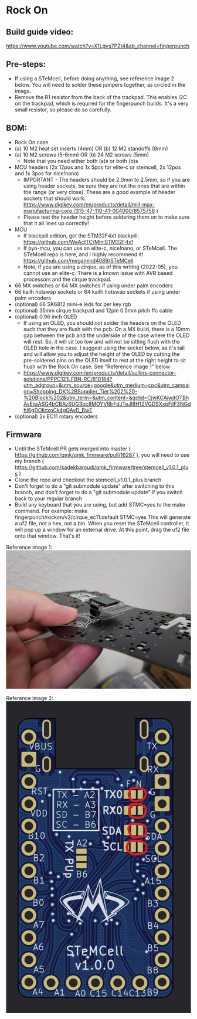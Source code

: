 # Rock On

## Build guide video:
https://www.youtube.com/watch?v=X1Lgvs7PZt4&ab_channel=fingerpunch

## Pre-steps:
* If using a STeMcell, before doing anything, see reference image 2 below. You will need to solder these jumpers together, as circled in the image.
* Remove the R1 resistor from the back of the trackpad. This enables I2C on the trackpad, which is required for the fingerpunch builds. It's a very small resistor, so please do so carefully.

## BOM:
* Rock On case
* (a) 10 M2 heat set inserts (4mm) OR (b) 12 M2 standoffs (8mm)
* (a) 10 M2 screws (5-6mm) OR (b) 24 M2 screws (5mm)
  * Note that you need either both (a)s or both (b)s
* MCU headers (2x 12pos and 1x 5pos for elite-c or stemcell, 2x 12pos and 1x 3pos for nice!nano)
  * IMPORTANT - The headers should be 2.0mm to 2.5mm, so if you are using header sockets, be sure they are not the ones that are within the range (or very close). These are a good example of header sockets that should work: https://www.digikey.com/en/products/detail/mill-max-manufacturing-corp./315-47-110-41-004000/8575758 )
  * Please test the header height before soldering them on to make sure that it all lines up correctly!
* MCU
  * If blackpill edition, get the STM32F4x1 blackpill: https://github.com/WeActTC/MiniSTM32F4x1
  * If byo-mcu, you can use an elite-c, nice!nano, or STeMcell. The STeMcell repo is here, and I highly recommend it! https://github.com/megamind4089/STeMCell
  * Note, if you are using a cirque, as of this writing (2022-05), you cannot use an elite-c. There is a known issue with AVR based processors and the cirque trackpad.
* 66 MX switches or 64 MX switches if using under palm encoders
* 66 kailh hotswap sockets or 64 kailh hotswap sockets if using under palm encoders
* (optional) 66 SK6812 mini-e leds for per key rgb
* (optional) 35mm cirque trackpad and 12pin 0.5mm pitch ffc cable
* (optional) 0.96 inch OLED
  * If using an OLED, you should *not* solder the headers on the OLED such that they are flush with the pcb. On a MX build, there is a 10mm gap between the pcb and the underside of the case where the OLED will rest. So, it will sit too low and will not be sitting flush with the OLED hole in the case. I suggest using the socket below, as it's tall and will allow you to adjust the height of the OLED by cutting the pre-soldered pins on the OLED itself to rest at the right height to sit flush with the Rock On case. See "Reference image 1" below
  * https://www.digikey.com/en/products/detail/sullins-connector-solutions/PPPC121LFBN-RC/810184?utm_adgroup=&utm_source=google&utm_medium=cpc&utm_campaign=Shopping_DK%2BSupplier_Tier%202%20-%20Block%202&utm_term=&utm_content=&gclid=CjwKCAjwjtOTBhAvEiwASG4bCBAySUG3bc8MOYVl8rFdJTeJl8H1ZVGDSXxpFjlF3NGdhI6gDOlicxoCk4gQAvD_BwE
* (optional) 2x EC11 rotary encoders

## Firmware

* Until the STeMcell PR gets merged into master ( https://github.com/qmk/qmk_firmware/pull/16287 ), you will need to use my branch ( https://github.com/sadekbaroudi/qmk_firmware/tree/stemcell_v1.0.1_plus )
* Clone the repo and checkout the stemcell_v1.0.1_plus branch
* Don't forget to do a "git submodule update" after switching to this branch, and don't forget to do a "git submodule update" if you switch back to your regular branch
* Build any keyboard that you are using, but add STMC=yes to the make command. For example:
       make fingerpunch/rockon/v2/cirque_ec11:default STMC=yes
This will generate a uf2 file, not a hex, not a bin. When you reset the STeMcell controller, it will pop up a window for an external drive. At this point, drag the uf2 file onto that window. That's it!

Reference image 1:
![oledsocket](images/oled-socket.jpg)

Reference image 2:
![STeMcell jumpers](images/stemcell-jumpers.jpg)
